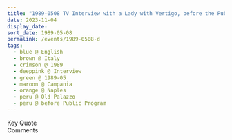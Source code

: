 ```yaml
---
title: "1989-0508 TV Interview with a Lady with Vertigo, before the Public Program, Old Palazzo, Naples, Campania, Italy"
date: 2023-11-04
display_date: 
sort_date: 1989-05-08
permalink: /events/1989-0508-d
tags:
  - blue @ English
  - brown @ Italy
  - crimson @ 1989
  - deeppink @ Interview
  - green @ 1989-05
  - maroon @ Campania
  - orange @ Naples
  - peru @ Old Palazzo
  - peru @ before Public Program
---
```


<wave-list>
  <list-title color="green" width="75">Key Quote</list-title>
  <list-item color="BlanchedAlmond"  width="200"></list-item>
  <list-item color="Lavender"></list-item>
  <list-item color="BlanchedAlmond"></list-item>
</wave-list>

<br>

<wave-list>
  <list-title color="green" width="75">Comments</list-title>
  <list-item color="BlanchedAlmond"  width="200"></list-item>
  <list-item color="Lavender"></list-item>
  <list-item color="BlanchedAlmond"></list-item>
</wave-list>